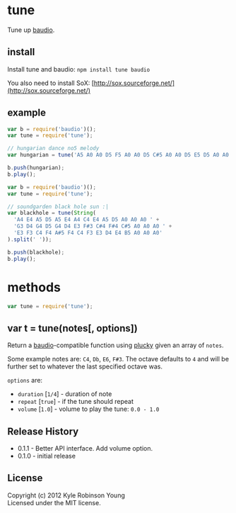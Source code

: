 # tune
Tune up [baudio](https://github.com/substack/baudio).

## install
Install tune and baudio: `npm install tune baudio`

You also need to install SoX:
[http://sox.sourceforge.net/](http://sox.sourceforge.net/)

## example

```js
var b = require('baudio')();
var tune = require('tune');

// hungarian dance no5 melody
var hungarian = tune('A5 A0 A0 D5 F5 A0 A0 D5 C#5 A0 A0 D5 E5 D5 A0 A0'.split(' '));

b.push(hungarian);
b.play();
```

```js
var b = require('baudio')();
var tune = require('tune');

// soundgarden black hole sun :|
var blackhole = tune(String(
  'A4 E4 A5 D5 A5 E4 A4 C4 E4 A5 D5 A0 A0 A0 ' +
  'G3 D4 G4 D5 G4 D4 E3 F#3 C#4 F#4 C#5 A0 A0 A0 ' +
  'E3 F3 C4 F4 A#5 F4 C4 F3 E3 D4 E4 B5 A0 A0 A0'
).split(' '));

b.push(blackhole);
b.play();
```

# methods

``` js
var tune = require('tune');
```

## var t = tune(notes[, options])
Return a [baudio](http://github.com/substack/baudio)-compatible
function using [plucky](http://github.com/substack/plucky) given an array of
`notes`.

Some example notes are: `C4`, `Db`, `E6`, `F#3`. The octave defaults to `4` and
will be further set to whatever the last specified octave was.

`options` are:
* `duration` [`1/4`] - duration of note
* `repeat` [`true`] - if the tune should repeat
* `volume` [`1.0`] - volume to play the tune: `0.0 - 1.0`

## Release History
* 0.1.1 - Better API interface. Add volume option.
* 0.1.0 - initial release

## License
Copyright (c) 2012 Kyle Robinson Young  
Licensed under the MIT license.
